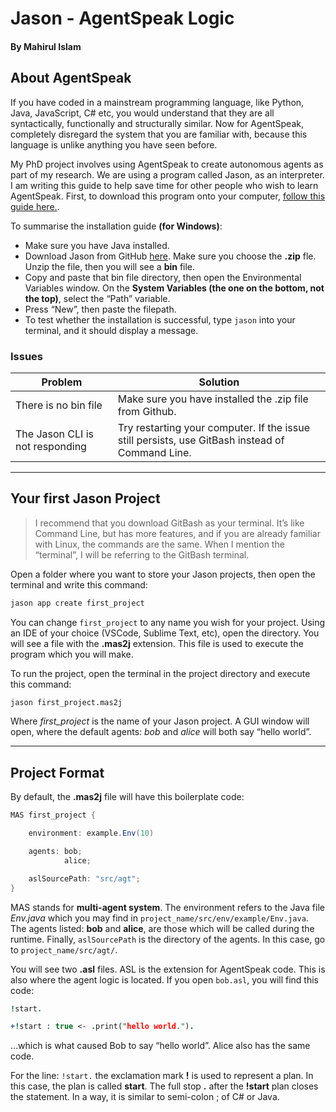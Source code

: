 # Jason - AgentSpeak Logic
#### By Mahirul Islam

## About AgentSpeak

If you have coded in a mainstream programming language, like Python, Java, JavaScript, C# etc, you would understand that they are all syntactically, functionally and structurally similar. Now for AgentSpeak, completely disregard the system that you are familiar with, because this language is unlike anything you have seen before. 

My PhD project involves using AgentSpeak to create autonomous agents as part of my research. We are using a program called Jason, as an interpreter. I am writing this guide to help save time for other people who wish to learn AgentSpeak. First, to download this program onto your computer, [follow this guide here.](https://jason-lang.github.io/doc/tutorials/vscode/readme.html). 

To summarise the installation guide **(for Windows)**:

- Make sure you have Java installed.
- Download Jason from GitHub [here](https://github.com/jason-lang/jason/releases). Make sure you choose the **.zip** fle. Unzip the file, then you will see a **bin** file.
- Copy and paste that bin file directory, then open the Environmental Variables window. On the **System Variables (the one on the bottom, not the top)**, select the “Path” variable.
- Press “New”, then paste the filepath.
- To test whether the installation is successful, type `jason` into your terminal, and it should display a message.

### Issues

| Problem | Solution |
| ------ | ------ |
| There is no bin file | Make sure you have installed the .zip file from Github. |
| The Jason CLI is not responding | Try restarting your computer. If the issue still persists, use GitBash instead of Command Line. |

-----

## Your first Jason Project

> I recommend that you download GitBash as your terminal. It’s like Command Line, but has more features, and if you are already familiar with Linux, the commands are the same. When I mention the “terminal”, I will be referring to the GitBash terminal.

Open a folder where you want to store your Jason projects, then open the terminal and write this command:

```sh
jason app create first_project
```

You can change `first_project` to any name you wish for your project. Using an IDE of your choice (VSCode, Sublime Text, etc), open the directory. You will see a file with the **.mas2j** extension. This file is used to execute the program which you will make. 

To run the project, open the terminal in the project directory and execute this command:

```sh
jason first_project.mas2j
```
Where *first_project* is the name of your Jason project. A GUI window will open, where the default agents: *bob* and *alice* will both say “hello world”.

-----

## Project Format

By default, the **.mas2j** file will have this boilerplate code:

```java
MAS first_project {

    environment: example.Env(10)

    agents: bob;
            alice;

    aslSourcePath: "src/agt";
}
```

MAS stands for **multi-agent system**. The environment refers to the Java file *Env.java* which you may find in `project_name/src/env/example/Env.java`. The agents listed: **bob** and **alice**, are those which will be called during the runtime. Finally, `aslSourcePath` is the directory of the agents. In this case, go to `project_name/src/agt/`.

You will see two **.asl** files. ASL is the extension for AgentSpeak code. This is also where the agent logic is located. If you open `bob.asl`, you will find this code:

```prolog
!start.

+!start : true <- .print("hello world.").
```

…which is what caused Bob to say “hello world”. Alice also has the same code.

For the line: `!start.` the exclamation mark **!** is used to represent a plan. In this case, the plan is called **start**. The full stop **.** after the **!start** plan closes the statement. In a way, it is similar to semi-colon ; of C# or Java.
